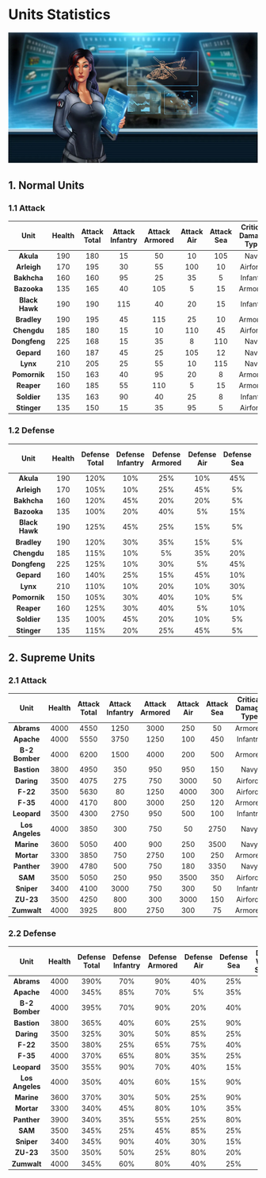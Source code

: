 # Units Statistics

![Unit Stats](images/header_unit_stats.webp "Units Statistics")

## 1. Normal Units

### 1.1 Attack

|      Unit      | Health | Attack Total | Attack Infantry | Attack Armored | Attack Air | Attack Sea | Critical Damage Type | Percent Critical Chance |
| :------------: | :----: | :----------: | :-------------: | :------------: | :--------: | :--------: | :------------------: | :---------------------: |
|   **Akula**    |  190   |     180      |       15        |       50       |     10     |    105     |         Navy         |           25%           |
|  **Arleigh**   |  170   |     195      |       30        |       55       |    100     |     10     |       Airforce       |           25%           |
|  **Bakhcha**   |  160   |     160      |       95        |       25       |     35     |     5      |       Infantry       |           30%           |
|  **Bazooka**   |  135   |     165      |       40        |      105       |     5      |     15     |       Armored        |           35%           |
| **Black Hawk** |  190   |     190      |       115       |       40       |     20     |     15     |       Infantry       |           30%           |
|  **Bradley**   |  190   |     195      |       45        |      115       |     25     |     10     |       Armored        |           20%           |
|  **Chengdu**   |  185   |     180      |       15        |       10       |    110     |     45     |       Airforce       |           35%           |
|  **Dongfeng**  |  225   |     168      |       15        |       35       |     8      |    110     |         Navy         |           25%           |
|   **Gepard**   |  160   |     187      |       45        |       25       |    105     |     12     |         Navy         |           25%           |
|    **Lynx**    |  210   |     205      |       25        |       55       |     10     |    115     |         Navy         |           35%           |
|  **Pomornik**  |  150   |     163      |       40        |       95       |     20     |     8      |       Armored        |           25%           |
|   **Reaper**   |  160   |     185      |       55        |      110       |     5      |     15     |       Armored        |           30%           |
|  **Soldier**   |  135   |     163      |       90        |       40       |     25     |     8      |       Infantry       |           15%           |
|  **Stinger**   |  135   |     150      |       15        |       35       |     95     |     5      |       Airforce       |           15%           |

### 1.2 Defense

|      Unit      | Health | Defense Total | Defense Infantry | Defense Armored | Defense Air | Defense Sea | Defense Weapon Supreme | Defense Weapon Normal |
| :------------: | :----: | :-----------: | :--------------: | :-------------: | :---------: | :---------: | :--------------------: | :-------------------: |
|   **Akula**    |  190   |     120%      |       10%        |       25%       |     10%     |     45%     |          15%           |          15%          |
|  **Arleigh**   |  170   |     105%      |       10%        |       25%       |     45%     |     5%      |           5%           |          15%          |
|  **Bakhcha**   |  160   |     120%      |       45%        |       20%       |     20%     |     5%      |          10%           |          20%          |
|  **Bazooka**   |  135   |     100%      |       20%        |       40%       |     5%      |     15%     |           5%           |          15%          |
| **Black Hawk** |  190   |     125%      |       45%        |       25%       |     15%     |     5%      |          10%           |          25%          |
|  **Bradley**   |  190   |     120%      |       30%        |       35%       |     15%     |     5%      |          10%           |          25%          |
|  **Chengdu**   |  185   |     115%      |       10%        |       5%        |     35%     |     20%     |          15%           |          30%          |
|  **Dongfeng**  |  225   |     125%      |       10%        |       30%       |     5%      |     45%     |          15%           |          20%          |
|   **Gepard**   |  160   |     140%      |       25%        |       15%       |     45%     |     10%     |          15%           |          30%          |
|    **Lynx**    |  210   |     110%      |       10%        |       20%       |     10%     |     30%     |          15%           |          25%          |
|  **Pomornik**  |  150   |     105%      |       30%        |       40%       |     10%     |     5%      |          10%           |          10%          |
|   **Reaper**   |  160   |     125%      |       30%        |       40%       |     5%      |     10%     |          15%           |          25%          |
|  **Soldier**   |  135   |     100%      |       45%        |       20%       |     10%     |     5%      |           5%           |          15%          |
|  **Stinger**   |  135   |     115%      |       20%        |       25%       |     45%     |     5%      |           5%           |          15%          |

## 2. Supreme Units

### 2.1 Attack

|      Unit       | Health | Attack Total | Attack Infantry | Attack Armored | Attack Air | Attack Sea | Critical Damage Type | Percent Critical Chance |
| :-------------: | :----: | :----------: | :-------------: | :------------: | :--------: | :--------: | :------------------: | :---------------------: |
|   **Abrams**    |  4000  |     4550     |      1250       |      3000      |    250     |     50     |       Armored        |           45%           |
|   **Apache**    |  4000  |     5550     |      3750       |      1250      |    100     |    450     |       Infantry       |           30%           |
| **B-2 Bomber**  |  4000  |     6200     |      1500       |      4000      |    200     |    500     |       Armored        |           60%           |
|   **Bastion**   |  3800  |     4950     |       350       |      950       |    950     |    150     |         Navy         |           45%           |
|   **Daring**    |  3500  |     4075     |       275       |      750       |    3000    |     50     |       Airforce       |           30%           |
|    **F-22**     |  3500  |     5630     |       80        |      1250      |    4000    |    300     |       Airforce       |           55%           |
|    **F-35**     |  4000  |     4170     |       800       |      3000      |    250     |    120     |       Armored        |           35%           |
|   **Leopard**   |  3500  |     4300     |      2750       |      950       |    500     |    100     |       Infantry       |           40%           |
| **Los Angeles** |  4000  |     3850     |       300       |      750       |     50     |    2750    |         Navy         |           30%           |
|   **Marine**    |  3600  |     5050     |       400       |      900       |    250     |    3500    |         Navy         |           30%           |
|   **Mortar**    |  3300  |     3850     |       750       |      2750      |    100     |    250     |       Armored        |           30%           |
|   **Panther**   |  3900  |     4780     |       500       |      750       |    180     |    3350    |         Navy         |           35%           |
|     **SAM**     |  3500  |     5050     |       250       |      950       |    3500    |    350     |       Airforce       |           55%           |
|   **Sniper**    |  3400  |     4100     |      3000       |      750       |    300     |     50     |       Infantry       |           30%           |
|    **ZU-23**    |  3500  |     4250     |       800       |      300       |    3000    |    150     |       Airforce       |           30%           |
|   **Zumwalt**   |  4000  |     3925     |       800       |      2750      |    300     |     75     |       Armored        |           30%           |

### 2.2 Defense

|      Unit       | Health | Defense Total | Defense Infantry | Defense Armored | Defense Air | Defense Sea | Defense Weapon Supreme | Defense Weapon Normal |
| :-------------: | :----: | :-----------: | :--------------: | :-------------: | :---------: | :---------: | :--------------------: | :-------------------: |
|   **Abrams**    |  4000  |     390%      |       70%        |       90%       |     40%     |     25%     |          80%           |          85%          |
|   **Apache**    |  4000  |     345%      |       85%        |       70%       |     5%      |     35%     |          60%           |          90%          |
| **B-2 Bomber**  |  4000  |     395%      |       70%        |       90%       |     20%     |     40%     |          80%           |          95%          |
|   **Bastion**   |  3800  |     365%      |       40%        |       60%       |     25%     |     90%     |          60%           |          90%          |
|   **Daring**    |  3500  |     325%      |       30%        |       50%       |     85%     |     25%     |          55%           |          80%          |
|    **F-22**     |  3500  |     380%      |       25%        |       65%       |     75%     |     40%     |          85%           |          90%          |
|    **F-35**     |  4000  |     370%      |       65%        |       80%       |     35%     |     25%     |          80%           |          85%          |
|   **Leopard**   |  3500  |     355%      |       90%        |       70%       |     40%     |     15%     |          60%           |          80%          |
| **Los Angeles** |  4000  |     350%      |       40%        |       60%       |     15%     |     90%     |          65%           |          80%          |
|   **Marine**    |  3600  |     370%      |       30%        |       50%       |     25%     |     90%     |          85%           |          90%          |
|   **Mortar**    |  3300  |     340%      |       45%        |       80%       |     10%     |     35%     |          85%           |          85%          |
|   **Panther**   |  3900  |     340%      |       35%        |       55%       |     25%     |     80%     |          55%           |          90%          |
|     **SAM**     |  3500  |     345%      |       25%        |       45%       |     85%     |     25%     |          80%           |          85%          |
|   **Sniper**    |  3400  |     345%      |       90%        |       40%       |     30%     |     15%     |          85%           |          85%          |
|    **ZU-23**    |  3500  |     350%      |       50%        |       25%       |     80%     |     20%     |          85%           |          90%          |
|   **Zumwalt**   |  4000  |     345%      |       60%        |       80%       |     40%     |     25%     |          60%           |          80%          |
